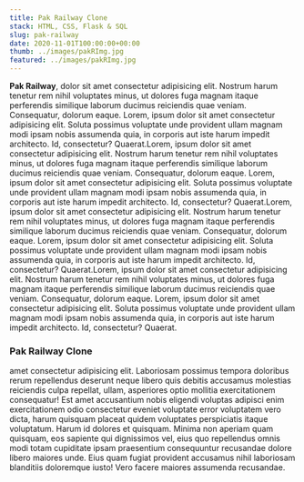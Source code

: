 ```yaml
---
title: Pak Railway Clone
stack: HTML, CSS, Flask & SQL
slug: pak-railway
date: 2020-11-01T100:00:00+00:00
thumb: ../images/pakRImg.jpg
featured: ../images/pakRImg.jpg
---
```


**Pak Railway**, dolor sit amet consectetur adipisicing elit. Nostrum harum tenetur rem nihil voluptates minus, ut dolores fuga magnam itaque perferendis similique laborum ducimus reiciendis quae veniam. Consequatur, dolorum eaque. Lorem, ipsum dolor sit amet consectetur adipisicing elit. Soluta possimus voluptate unde provident ullam magnam modi ipsam nobis assumenda quia, in corporis aut iste harum impedit architecto. Id, consectetur? Quaerat.Lorem, ipsum dolor sit amet consectetur adipisicing elit. Nostrum harum tenetur rem nihil voluptates minus, ut dolores fuga magnam itaque perferendis similique laborum ducimus reiciendis quae veniam. Consequatur, dolorum eaque. Lorem, ipsum dolor sit amet consectetur adipisicing elit. Soluta possimus voluptate unde provident ullam magnam modi ipsam nobis assumenda quia, in corporis aut iste harum impedit architecto. Id, consectetur? Quaerat.Lorem, ipsum dolor sit amet consectetur adipisicing elit. Nostrum harum tenetur rem nihil voluptates minus, ut dolores fuga magnam itaque perferendis similique laborum ducimus reiciendis quae veniam. Consequatur, dolorum eaque. Lorem, ipsum dolor sit amet consectetur adipisicing elit. Soluta possimus voluptate unde provident ullam magnam modi ipsam nobis assumenda quia, in corporis aut iste harum impedit architecto. Id, consectetur? Quaerat.Lorem, ipsum dolor sit amet consectetur adipisicing elit. Nostrum harum tenetur rem nihil voluptates minus, ut dolores fuga magnam itaque perferendis similique laborum ducimus reiciendis quae veniam. Consequatur, dolorum eaque. Lorem, ipsum dolor sit amet consectetur adipisicing elit. Soluta possimus voluptate unde provident ullam magnam modi ipsam nobis assumenda quia, in corporis aut iste harum impedit architecto. Id, consectetur? Quaerat.

### Pak Railway Clone
amet consectetur adipisicing elit. Laboriosam possimus tempora doloribus rerum repellendus deserunt neque libero quis debitis accusamus molestias reiciendis culpa repellat, ullam, asperiores optio mollitia exercitationem consequatur! Est amet accusantium nobis eligendi voluptas adipisci enim exercitationem odio consectetur eveniet voluptate error voluptatem vero dicta, harum quisquam placeat quidem voluptates perspiciatis itaque voluptatum. Harum id dolores et quisquam. Minima non aperiam quam quisquam, eos sapiente qui dignissimos vel, eius quo repellendus omnis modi totam cupiditate ipsam praesentium consequuntur recusandae dolore libero maiores unde. Eius quam fugiat provident accusamus nihil laboriosam blanditiis doloremque iusto! Vero facere maiores assumenda recusandae.